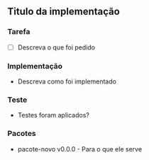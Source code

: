 ## Titulo da implementação

### Tarefa

- [ ] Descreva o que foi pedido

### Implementação

- Descreva como foi implementado

### Teste

- Testes foram aplicados?

### Pacotes

- pacote-novo v0.0.0 - Para o que ele serve
